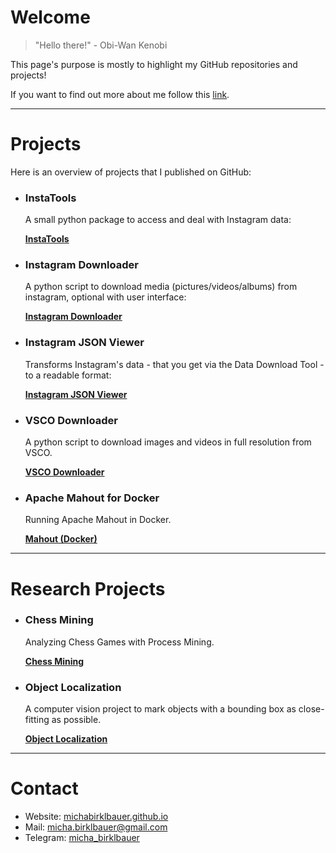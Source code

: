 # Welcome

> "Hello there!"
> \- Obi-Wan Kenobi

This page's purpose is mostly to highlight my GitHub repositories and projects!

If you want to find out more about me follow this [link](https://michabirklbauer.github.io).

*****

# Projects

Here is an overview of projects that I published on GitHub:
  
- ### InstaTools

  A small python package to access and deal with Instagram data:

  [**InstaTools**](https://michabirklbauer.github.io/instatools/)

- ### Instagram Downloader

  A python script to download media (pictures/videos/albums) from instagram, optional with user interface:

  [**Instagram Downloader**](https://michabirklbauer.github.io/instagram_downloader/)

- ### Instagram JSON Viewer

  Transforms Instagram's data - that you get via the Data Download Tool - to a readable format:

  [**Instagram JSON Viewer**](https://michabirklbauer.github.io/instagram_json_viewer/)
  
- ### VSCO Downloader

  A python script to download images and videos in full resolution from VSCO.

  [**VSCO Downloader**](https://michabirklbauer.github.io/vsco_downloader/)
  
- ### Apache Mahout for Docker

  Running Apache Mahout in Docker.
  
  [**Mahout (Docker)**](https://github.com/michabirklbauer/mahout_docker/)
  
*****
  
# Research Projects

- ### Chess Mining

  Analyzing Chess Games with Process Mining.
  
  [**Chess Mining**](https://github.com/michabirklbauer/chess_mining/)
  
- ### Object Localization

  A computer vision project to mark objects with a bounding box as close-fitting as possible.
  
  [**Object Localization**](https://github.com/michabirklbauer/object_localisation/)
  
*****

# Contact

- Website: [michabirklbauer.github.io](https://michabirklbauer.github.io/)
- Mail: [micha.birklbauer@gmail.com](mailto:micha.birklbauer@gmail.com)
- Telegram: [micha_birklbauer](https://t.me/micha_birklbauer)
